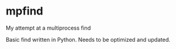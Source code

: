 # mpfind
My attempt at a multiprocess find

Basic find written in Python. Needs to be optimized and updated.
